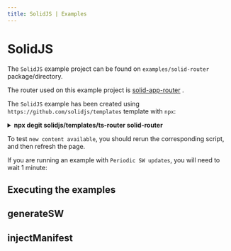 ```yaml
---
title: SolidJS | Examples
---
```


# SolidJS

The `SolidJS` example project can be found on `examples/solid-router` package/directory.

The router used on this example project is [solid-app-router](https://github.com/solidjs/solid-app-router) <outbound-link />.

The `SolidJS` example has been created using `https://github.com/solidjs/templates` template with `npx`:

<details>
    <summary><strong>npx degit solidjs/templates/ts-router solid-router</strong></summary>

```shell
npx degit solidjs/templates/ts-router solid-router
> cloned solidjs/templates#HEAD to solid-router
```
</details>

To test `new content available`, you should rerun the corresponding script, and then refresh the page.

If you are running an example with `Periodic SW updates`, you will need to wait 1 minute:
<HeuristicWorkboxWindow />

## Executing the examples

<RunExamples />

## generateSW

<ExamplesGenerateSW />

## injectManifest

<ExamplesInjectManifest />

